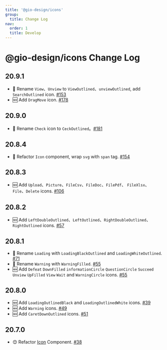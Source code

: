 ```yaml
---
title: '@gio-design/icons'
group:
  title: Change Log
nav:
  order: 1
  title: Develop
---
```


# @gio-design/icons Change Log

## 20.9.1

- 📛 Rename `View`、`Unview` to `ViewOutlined`、`unviewOutlined`, add `SearchOutlined` icon. [#153](https://github.com/growingio/gio-design/pull/153)
- 🆕 Add `DragMove` icon. [#178](https://github.com/growingio/gio-design/pull/178)

## 20.9.0

- 📛 Rename `Check` icon to `CeckOutlined`。[#181](https://github.com/growingio/gio-design/pull/181)

## 20.8.4

- 📛 Refactor `Icon` component, wrap `svg` with `span` tag. [#154](https://github.com/growingio/gio-design/pull/154)

## 20.8.3

- 🆕 Add `Upload`、`Picture`、`FileCsv`、`FileDoc`、`FilePdf`、 `FileXlsx`、`File`、`Delete` icons. [#106](https://github.com/growingio/gio-design/pull/106)

## 20.8.2

- 🆕 Add `LeftDoubleOutlined`、`LeftOutlined`、`RightDoubleOutlined`、`RightOutlined` icons. [#57](https://github.com/growingio/gio-design/pull/57)

## 20.8.1

- 📛 Rename `Loading` with `LoadingBlackOutlined` and `LoadingWhiteOutlined`. [#71](https://github.com/growingio/gio-design/pull/71)
- 📛 Rename `Warning` with `WarningFilled`. [#55](https://github.com/growingio/gio-design/pull/55)
- 🆕 Add `Defeat` `DownFilled` `informationCircle` `QuestionCircle` `Succeed` `Unview` `UpFilled` `View` `Wait` and `WarningCircle` icons. [#55](https://github.com/growingio/gio-design/pull/55)

## 20.8.0

- 🆕 Add `LoadingOutlinedBlack` and `LoadingOutlinedWhite` icons. [#39](https://github.com/growingio/gio-design/pull/39)
- 🆕 Add `Warning` icons. [#49](https://github.com/growingio/gio-design/pull/49)
- 🆕 Add `CaretDownOutlined` icons. [#51](https://github.com/growingio/gio-design/pull/51)

## 20.7.0

- 😊 Refactor [Icon](/resources/icons) Component. [#38](https://github.com/growingio/gio-design/pull/38)
